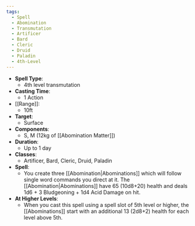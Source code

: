 ```yaml
---
tags:
  - Spell
  - Abomination
  - Transmutation
  - Artificer
  - Bard
  - Cleric
  - Druid
  - Paladin
  - 4th-Level
---
```

- **Spell Type**:
	- 4th level transmutation 
- **Casting Time**:
	- 1 Action
- [[Range]]:
	- 10ft
- **Target**:
	- Surface
- **Components**:
	- S, M (12kg of [[Abomination Matter]])
- **Duration**:
	- Up to 1 day
- **Classes**:
	- Artificer, Bard, Cleric, Druid, Paladin 
- **Spell**:
	- You create three [[Abomination|Abominations]] which will follow single word commands you direct at it. The [[Abomination|Abominations]] have 65 (10d8+20) health and deals 1d6 + 3 Bludgeoning + 1d4 Acid Damage on hit.
- **At Higher Levels**:
	- When you cast this spell using a spell slot of 5th level or higher, the [[Abominations]] start with an additional 13 (2d8+2) health for each level above 5th.
